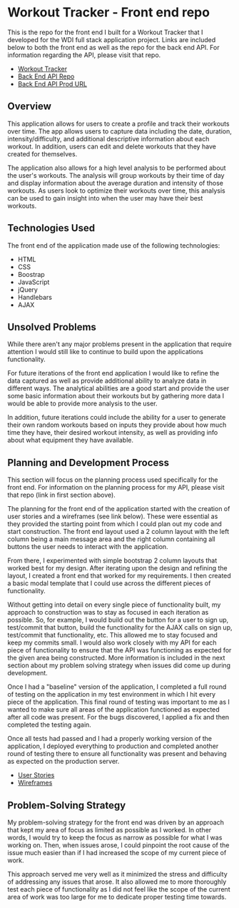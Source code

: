 # Workout Tracker - Front end repo

This is the repo for the front end I built for a Workout Tracker that I developed for the WDI full stack application project. Links are included below to both the front end as well as the repo for the back end API. For information regarding the API, please visit that repo.
- [Workout Tracker](https://mjs6745.github.io/MJS6745-fullstack-frontend/)
- [Back End API Repo](https://github.com/MJS6745/MJS6745-API)
- [Back End API Prod URL](https://cryptic-reef-91253.herokuapp.com/)

## Overview

This application allows for users to create a profile and track their workouts over time. The app allows users to capture data including the date, duration, intensity/difficulty, and additional descriptive information about each workout. In addition, users can edit and delete workouts that they have created for themselves.

The application also allows for a high level analysis to be performed about the user's workouts. The analysis will group workouts by their time of day and display information about the average duration and intensity of those workouts. As users look to optimize their workouts over time, this analysis can be used to gain insight into when the user may have their best workouts.

## Technologies Used

The front end of the application made use of the following technologies:
- HTML
- CSS
- Boostrap
- JavaScript
- jQuery
- Handlebars
- AJAX

## Unsolved Problems

While there aren't any major problems present in the application that require attention I would still like to continue to build upon the applications functionality.

For future iterations of the front end application I would like to refine the data captured as well as provide additional ability to analyze data in different ways. The analytical abilities are a good start and provide the user some basic information about their workouts but by gathering more data I would be able to provide more analysis to the user.

In addition, future iterations could include the ability for a user to generate their own random workouts based on inputs they provide about how much time they have, their desired workout intensity, as well as providing info about what equipment they have available.

## Planning and Development Process

This section will focus on the planning process used specifically for the front end. For information on the planning process for my API, please visit that repo (link in first section above).

The planning for the front end of the application started with the creation of user stories and a wireframes (see link below). These were essential as they provided the starting point from which I could plan out my code and start construction. The front end layout used a 2 column layout with the left column being a main message area and the right column containing all buttons the user needs to interact with the application.

From there, I experimented with simple bootstrap 2 column layouts that worked best for my design. After iterating upon the design and refining the layout, I created a front end that worked for my requirements. I then created a basic modal template that I could use across the different pieces of functionality.

Without getting into detail on every single piece of functionality built, my approach to construction was to stay as focused in each iteration as possible. So, for example, I would build out the button for a user to sign up, test/commit that button, build the functionality for the AJAX calls on sign up, test/commit that functionality, etc. This allowed me to stay focused and keep my commits small. I would also work closely with my API for each piece of functionality to ensure that the API was functioning as expected for the given area being constructed. More information is included in the next section about my problem solving strategy when issues did come up during development.

Once I had a "baseline" version of the application, I completed a full round of testing on the application in my test environment in which I hit every piece of the application. This final round of testing was important to me as I wanted to make sure all areas of the application functioned as expected after all code was present. For the bugs discovered, I applied a fix and then completed the testing again.

Once all tests had passed and I had a properly working version of the application, I deployed everything to production and completed another round of testing there to ensure all functionality was present and behaving as expected on the production server.

- [User Stories](https://git.generalassemb.ly/MJS6745/full-stack-project-practice/blob/response/practice.md#write-between-3-5-user-stories)
- [Wireframes](https://git.generalassemb.ly/MJS6745/full-stack-project-practice/blob/response/attachments/FullStack_Wireframe.jpg)


## Problem-Solving Strategy

My problem-solving strategy for the front end was driven by an approach that kept my area of focus as limited as possible as I worked. In other words, I would try to keep the focus as narrow as possible for what I was working on. Then, when issues arose, I could pinpoint the root cause of the issue much easier than if I had increased the scope of my current piece of work.

This approach served me very well as it minimized the stress and difficulty of addressing any issues that arose. It also allowed me to more thoroughly test each piece of functionality as I did not feel like the scope of the current area of work was too large for me to dedicate proper testing time towards.
